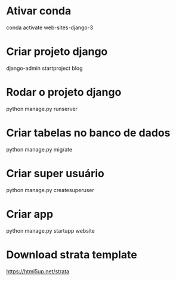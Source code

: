 # Ativar conda
conda activate web-sites-django-3

# Criar projeto django
django-admin startproject blog

# Rodar o projeto django
python manage.py runserver

# Criar tabelas no banco de dados
python manage.py migrate

# Criar super usuário
python manage.py createsuperuser

# Criar app
python manage.py startapp website

# Download strata template
https://html5up.net/strata